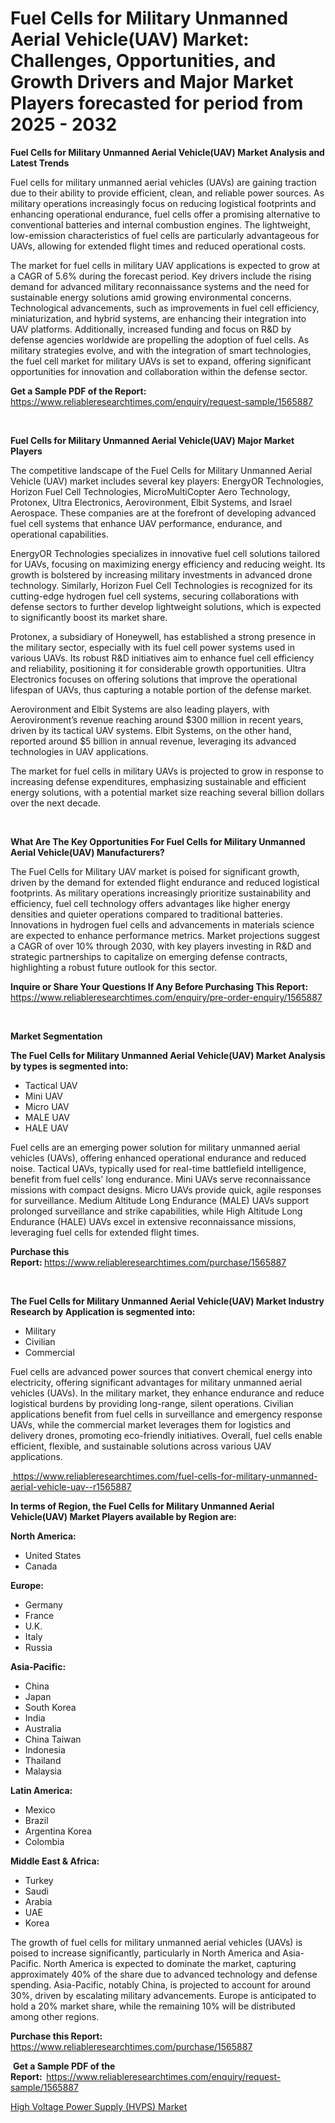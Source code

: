 <p><h1>Fuel Cells for Military Unmanned Aerial Vehicle(UAV) Market: Challenges, Opportunities, and Growth Drivers and Major Market Players forecasted for period from 2025 - 2032</h1></p><p><strong>Fuel Cells for Military Unmanned Aerial Vehicle(UAV) Market Analysis and Latest Trends</strong></p>
<p><p>Fuel cells for military unmanned aerial vehicles (UAVs) are gaining traction due to their ability to provide efficient, clean, and reliable power sources. As military operations increasingly focus on reducing logistical footprints and enhancing operational endurance, fuel cells offer a promising alternative to conventional batteries and internal combustion engines. The lightweight, low-emission characteristics of fuel cells are particularly advantageous for UAVs, allowing for extended flight times and reduced operational costs.</p><p>The market for fuel cells in military UAV applications is expected to grow at a CAGR of 5.6% during the forecast period. Key drivers include the rising demand for advanced military reconnaissance systems and the need for sustainable energy solutions amid growing environmental concerns. Technological advancements, such as improvements in fuel cell efficiency, miniaturization, and hybrid systems, are enhancing their integration into UAV platforms. Additionally, increased funding and focus on R&D by defense agencies worldwide are propelling the adoption of fuel cells. As military strategies evolve, and with the integration of smart technologies, the fuel cell market for military UAVs is set to expand, offering significant opportunities for innovation and collaboration within the defense sector.</p></p>
<p><strong>Get a Sample PDF of the Report:&nbsp;</strong> <a href="https://www.reliableresearchtimes.com/enquiry/request-sample/1565887?utm_campaign=1933&utm_medium=2&utm_source=Github&utm_content=ia&utm_term=14022025&utm_id=fuel-cells-for-military-unmanned-aerial-vehicleuav">https://www.reliableresearchtimes.com/enquiry/request-sample/1565887</a></p>
<p>&nbsp;</p>
<p><strong>Fuel Cells for Military Unmanned Aerial Vehicle(UAV) Major Market Players</strong></p>
<p><p>The competitive landscape of the Fuel Cells for Military Unmanned Aerial Vehicle (UAV) market includes several key players: EnergyOR Technologies, Horizon Fuel Cell Technologies, MicroMultiCopter Aero Technology, Protonex, Ultra Electronics, Aerovironment, Elbit Systems, and Israel Aerospace. These companies are at the forefront of developing advanced fuel cell systems that enhance UAV performance, endurance, and operational capabilities.</p><p>EnergyOR Technologies specializes in innovative fuel cell solutions tailored for UAVs, focusing on maximizing energy efficiency and reducing weight. Its growth is bolstered by increasing military investments in advanced drone technology. Similarly, Horizon Fuel Cell Technologies is recognized for its cutting-edge hydrogen fuel cell systems, securing collaborations with defense sectors to further develop lightweight solutions, which is expected to significantly boost its market share.</p><p>Protonex, a subsidiary of Honeywell, has established a strong presence in the military sector, especially with its fuel cell power systems used in various UAVs. Its robust R&D initiatives aim to enhance fuel cell efficiency and reliability, positioning it for considerable growth opportunities. Ultra Electronics focuses on offering solutions that improve the operational lifespan of UAVs, thus capturing a notable portion of the defense market.</p><p>Aerovironment and Elbit Systems are also leading players, with Aerovironment’s revenue reaching around $300 million in recent years, driven by its tactical UAV systems. Elbit Systems, on the other hand, reported around $5 billion in annual revenue, leveraging its advanced technologies in UAV applications.</p><p>The market for fuel cells in military UAVs is projected to grow in response to increasing defense expenditures, emphasizing sustainable and efficient energy solutions, with a potential market size reaching several billion dollars over the next decade.</p></p>
<p>&nbsp;</p>
<p><strong>What Are The Key Opportunities For Fuel Cells for Military Unmanned Aerial Vehicle(UAV) Manufacturers?</strong></p>
<p><p>The Fuel Cells for Military UAV market is poised for significant growth, driven by the demand for extended flight endurance and reduced logistical footprints. As military operations increasingly prioritize sustainability and efficiency, fuel cell technology offers advantages like higher energy densities and quieter operations compared to traditional batteries. Innovations in hydrogen fuel cells and advancements in materials science are expected to enhance performance metrics. Market projections suggest a CAGR of over 10% through 2030, with key players investing in R&D and strategic partnerships to capitalize on emerging defense contracts, highlighting a robust future outlook for this sector.</p></p>
<p><strong>Inquire or Share Your Questions If Any Before Purchasing This Report:</strong> <a href="https://www.reliableresearchtimes.com/enquiry/pre-order-enquiry/1565887?utm_campaign=1933&utm_medium=2&utm_source=Github&utm_content=ia&utm_term=14022025&utm_id=fuel-cells-for-military-unmanned-aerial-vehicleuav">https://www.reliableresearchtimes.com/enquiry/pre-order-enquiry/1565887</a></p>
<p>&nbsp;</p>
<p><strong>Market Segmentation</strong></p>
<p><strong>The Fuel Cells for Military Unmanned Aerial Vehicle(UAV) Market Analysis by types is segmented into:</strong></p>
<p><ul><li>Tactical UAV</li><li>Mini UAV</li><li>Micro UAV</li><li>MALE UAV</li><li>HALE UAV</li></ul></p>
<p><p>Fuel cells are an emerging power solution for military unmanned aerial vehicles (UAVs), offering enhanced operational endurance and reduced noise. Tactical UAVs, typically used for real-time battlefield intelligence, benefit from fuel cells' long endurance. Mini UAVs serve reconnaissance missions with compact designs. Micro UAVs provide quick, agile responses for surveillance. Medium Altitude Long Endurance (MALE) UAVs support prolonged surveillance and strike capabilities, while High Altitude Long Endurance (HALE) UAVs excel in extensive reconnaissance missions, leveraging fuel cells for extended flight times.</p></p>
<p><strong>Purchase this Report:&nbsp;</strong><a href="https://www.reliableresearchtimes.com/purchase/1565887?utm_campaign=1933&utm_medium=2&utm_source=Github&utm_content=ia&utm_term=14022025&utm_id=fuel-cells-for-military-unmanned-aerial-vehicleuav">https://www.reliableresearchtimes.com/purchase/1565887</a></p>
<p>&nbsp;</p>
<p><strong>The Fuel Cells for Military Unmanned Aerial Vehicle(UAV) Market Industry Research by Application is segmented into:</strong></p>
<p><ul><li>Military</li><li>Civilian</li><li>Commercial</li></ul></p>
<p><p>Fuel cells are advanced power sources that convert chemical energy into electricity, offering significant advantages for military unmanned aerial vehicles (UAVs). In the military market, they enhance endurance and reduce logistical burdens by providing long-range, silent operations. Civilian applications benefit from fuel cells in surveillance and emergency response UAVs, while the commercial market leverages them for logistics and delivery drones, promoting eco-friendly initiatives. Overall, fuel cells enable efficient, flexible, and sustainable solutions across various UAV applications.</p></p>
<p><a href="https://www.reliableresearchtimes.com/fuel-cells-for-military-unmanned-aerial-vehicle-uav--r1565887?utm_campaign=1933&utm_medium=2&utm_source=Github&utm_content=ia&utm_term=14022025&utm_id=fuel-cells-for-military-unmanned-aerial-vehicleuav">&nbsp;https://www.reliableresearchtimes.com/fuel-cells-for-military-unmanned-aerial-vehicle-uav--r1565887</a></p>
<p><strong>In terms of Region, the Fuel Cells for Military Unmanned Aerial Vehicle(UAV) Market Players available by Region are:</strong></p>
<p>
    <p> <strong> North America: </strong>
        <ul>
            <li>United States</li>
            <li>Canada</li>
        </ul>
        </p> 
    <p> <strong> Europe: </strong>
        <ul>
            <li>Germany</li>
            <li>France</li>
            <li>U.K.</li>
            <li>Italy</li>
            <li>Russia</li>
        </ul>
        </p> 
    <p> <strong> Asia-Pacific: </strong>
        <ul>
            <li>China</li>
            <li>Japan</li>
            <li>South Korea</li>
            <li>India</li>
            <li>Australia</li>
            <li>China Taiwan</li>
            <li>Indonesia</li>
            <li>Thailand</li>
            <li>Malaysia</li>
        </ul>
        </p> 
    <p> <strong> Latin America: </strong>
        <ul>
            <li>Mexico</li>
            <li>Brazil</li>
            <li>Argentina Korea</li>
            <li>Colombia</li>
        </ul>
        </p> 
    <p> <strong> Middle East & Africa: </strong>
        <ul>
            <li>Turkey</li>
            <li>Saudi</li>
            <li>Arabia</li>
            <li>UAE</li>
            <li>Korea</li>
        </ul>
    </p>
    </p>
<p><p>The growth of fuel cells for military unmanned aerial vehicles (UAVs) is poised to increase significantly, particularly in North America and Asia-Pacific. North America is expected to dominate the market, capturing approximately 40% of the share due to advanced technology and defense spending. Asia-Pacific, notably China, is projected to account for around 30%, driven by escalating military advancements. Europe is anticipated to hold a 20% market share, while the remaining 10% will be distributed among other regions.</p></p>
<p><strong>Purchase this Report: </strong><a href="https://www.reliableresearchtimes.com/purchase/1565887?utm_campaign=1933&utm_medium=2&utm_source=Github&utm_content=ia&utm_term=14022025&utm_id=fuel-cells-for-military-unmanned-aerial-vehicleuav">https://www.reliableresearchtimes.com/purchase/1565887</a></p>
<p>&nbsp;<strong>Get a Sample PDF of the Report:&nbsp;&nbsp;</strong><a href="https://www.reliableresearchtimes.com/enquiry/request-sample/1565887?utm_campaign=1933&utm_medium=2&utm_source=Github&utm_content=ia&utm_term=14022025&utm_id=fuel-cells-for-military-unmanned-aerial-vehicleuav">https://www.reliableresearchtimes.com/enquiry/request-sample/1565887</a></p>
<p><strong></strong></p>
<p><p><a href="https://github.com/nathandecarvalho/Market-Research-Report-List-6/blob/main/high-voltage-power-supply-hvps-market.md?utm_campaign=1933&utm_medium=2&utm_source=Github&utm_content=ia&utm_term=14022025&utm_id=fuel-cells-for-military-unmanned-aerial-vehicleuav">High Voltage Power Supply (HVPS) Market</a></p></p>